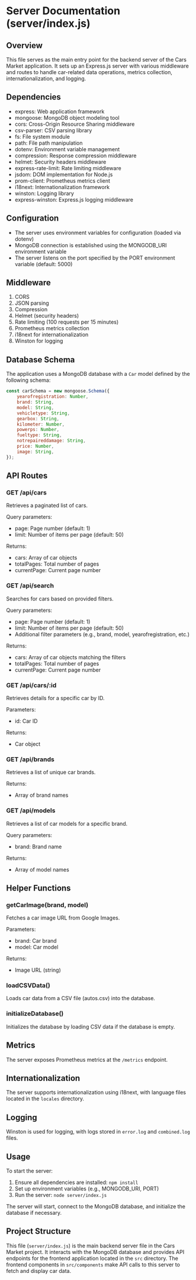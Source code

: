 # Server Documentation (server/index.js)

## Overview

This file serves as the main entry point for the backend server of the Cars Market application. It sets up an Express.js server with various middleware and routes to handle car-related data operations, metrics collection, internationalization, and logging.

## Dependencies

- express: Web application framework
- mongoose: MongoDB object modeling tool
- cors: Cross-Origin Resource Sharing middleware
- csv-parser: CSV parsing library
- fs: File system module
- path: File path manipulation
- dotenv: Environment variable management
- compression: Response compression middleware
- helmet: Security headers middleware
- express-rate-limit: Rate limiting middleware
- jsdom: DOM implementation for Node.js
- prom-client: Prometheus metrics client
- i18next: Internationalization framework
- winston: Logging library
- express-winston: Express.js logging middleware

## Configuration

- The server uses environment variables for configuration (loaded via dotenv)
- MongoDB connection is established using the MONGODB_URI environment variable
- The server listens on the port specified by the PORT environment variable (default: 5000)

## Middleware

1. CORS
2. JSON parsing
3. Compression
4. Helmet (security headers)
5. Rate limiting (100 requests per 15 minutes)
6. Prometheus metrics collection
7. i18next for internationalization
8. Winston for logging

## Database Schema

The application uses a MongoDB database with a `Car` model defined by the following schema:

```javascript
const carSchema = new mongoose.Schema({
    yearofregistration: Number,
    brand: String,
    model: String,
    vehicletype: String,
    gearbox: String,
    kilometer: Number,
    powerps: Number,
    fueltype: String,
    notrepaireddamage: String,
    price: Number,
    image: String,
});
```

## API Routes

### GET /api/cars

Retrieves a paginated list of cars.

Query parameters:
- page: Page number (default: 1)
- limit: Number of items per page (default: 50)

Returns:
- cars: Array of car objects
- totalPages: Total number of pages
- currentPage: Current page number

### GET /api/search

Searches for cars based on provided filters.

Query parameters:
- page: Page number (default: 1)
- limit: Number of items per page (default: 50)
- Additional filter parameters (e.g., brand, model, yearofregistration, etc.)

Returns:
- cars: Array of car objects matching the filters
- totalPages: Total number of pages
- currentPage: Current page number

### GET /api/cars/:id

Retrieves details for a specific car by ID.

Parameters:
- id: Car ID

Returns:
- Car object

### GET /api/brands

Retrieves a list of unique car brands.

Returns:
- Array of brand names

### GET /api/models

Retrieves a list of car models for a specific brand.

Query parameters:
- brand: Brand name

Returns:
- Array of model names

## Helper Functions

### getCarImage(brand, model)

Fetches a car image URL from Google Images.

Parameters:
- brand: Car brand
- model: Car model

Returns:
- Image URL (string)

### loadCSVData()

Loads car data from a CSV file (autos.csv) into the database.

### initializeDatabase()

Initializes the database by loading CSV data if the database is empty.

## Metrics

The server exposes Prometheus metrics at the `/metrics` endpoint.

## Internationalization

The server supports internationalization using i18next, with language files located in the `locales` directory.

## Logging

Winston is used for logging, with logs stored in `error.log` and `combined.log` files.

## Usage

To start the server:

1. Ensure all dependencies are installed: `npm install`
2. Set up environment variables (e.g., MONGODB_URI, PORT)
3. Run the server: `node server/index.js`

The server will start, connect to the MongoDB database, and initialize the database if necessary.

## Project Structure

This file (`server/index.js`) is the main backend server file in the Cars Market project. It interacts with the MongoDB database and provides API endpoints for the frontend application located in the `src` directory. The frontend components in `src/components` make API calls to this server to fetch and display car data.